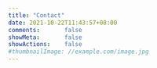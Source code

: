 ```yaml
---
title: "Contact"
date: 2021-10-22T11:43:57+08:00
comments:       false
showMeta:       false
showActions:    false
#thumbnailImage: //example.com/image.jpg
---
```


